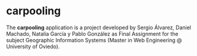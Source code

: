 carpooling
==========
The **carpooling** application is a project developed by Sergio Álvarez, Daniel Machado, Natalia García y Pablo González as Final Assignment for the subject Geographic Information Systems (Master in Web Engineering @ University of Oviedo).